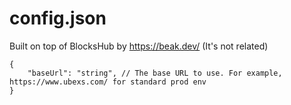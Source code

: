 # config.json
Built on top of BlocksHub by https://beak.dev/ (It's not related)

```
{
    "baseUrl": "string", // The base URL to use. For example, https://www.ubexs.com/ for standard prod env
}
```
